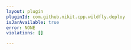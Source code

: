 ```yaml
---
layout: plugin
pluginId: com.github.nikit.cpp.wildfly.deploy
isJarAvailable: true
error: NONE
violations: []

---
```

